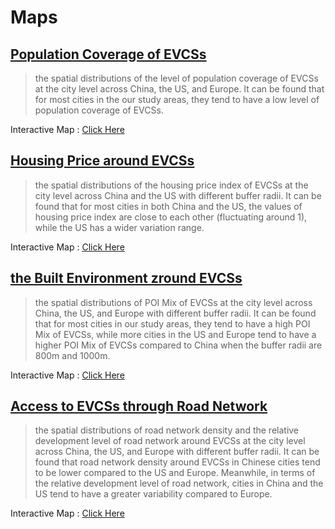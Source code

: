 # Maps

<!-- ![Figure A-2](../imgs/p1.png) -->


<!-- ## [Spatial Distributions of EVCSs](./AB.md)
> the spatial distributions of EVCSs across the three study areas. -->


<!-- Interactive Map : [Click Here](./AB.md) -->

## [Population Coverage of EVCSs](./C.md)

> the spatial distributions of the level of population coverage of EVCSs at the city level across China, the US, and Europe. It can be found that for most cities in the our study areas, they tend to have a low level of population coverage of EVCSs.

<!-- ![Figure C-1](../imgs/p3.png) -->
Interactive Map : [Click Here](./C.md)

## [Housing Price around EVCSs ](./D.md)

> the spatial distributions of the housing price index of EVCSs at the city level across China and the US with different buffer radii. It can be found that for most cities in both China and the US, the values of housing price index are close to each other (fluctuating around 1), while the US has a wider variation range.


<!-- ![Figure D-1](../imgs/p4.png) -->
<!-- ![Figure D-1](../imgs/p5.png) -->
Interactive Map : [Click Here](./D.md)

## [the Built Environment zround EVCSs ](./E.md)

> the spatial distributions of POI Mix of EVCSs at the city level across China, the US, and Europe with different buffer radii. It can be found that for most cities in our study areas, they tend to have a high POI Mix of EVCSs, while more cities in the US and Europe tend to have a higher POI Mix of EVCSs compared to China when the buffer radii are 800m and 1000m.


<!-- ![Figure E-1](../imgs/p6.png) -->
<!-- ![Figure E-1](../imgs/p7.png) -->
Interactive Map : [Click Here](./E.md)

## [Access to EVCSs through Road Network](./F.md)

> the spatial distributions of road network density and the relative development level of road network around EVCSs at the city level across China, the US, and Europe with different buffer radii. It can be found that road network density around EVCSs in Chinese cities tend to be lower compared to the US and Europe. Meanwhile, in terms of the relative development level of road network, cities in China and the US tend to have a greater variability compared to Europe.

<!-- ![Figure F-1](../imgs/p8.png) -->

Interactive Map : [Click Here](./F.md)